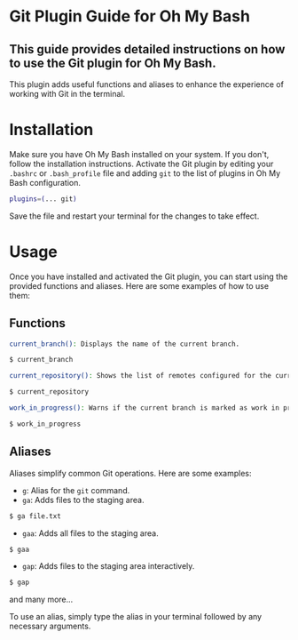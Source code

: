 
# Git Plugin Guide for Oh My Bash

## This guide provides detailed instructions on how to use the Git plugin for Oh My Bash.
This plugin adds useful functions and aliases to enhance the experience of working with Git in the terminal.

# Installation
Make sure you have Oh My Bash installed on your system. If you don't, follow the installation instructions.
Activate the Git plugin by editing your `.bashrc` or `.bash_profile` file and adding `git` to the list of plugins in Oh My Bash configuration.

```bash
plugins=(... git)
```
Save the file and restart your terminal for the changes to take effect.

# Usage
Once you have installed and activated the Git plugin, you can start using the provided functions and aliases. Here are some examples of how to use them:

## Functions

```bash
current_branch(): Displays the name of the current branch.
```

```bash
$ current_branch
```

```bash
current_repository(): Shows the list of remotes configured for the current repository.
```

```bash
$ current_repository
```

```bash
work_in_progress(): Warns if the current branch is marked as work in progress (WIP).
```

```bash
$ work_in_progress
```

## Aliases
Aliases simplify common Git operations. Here are some examples:

- `g`: Alias for the `git` command.
- `ga`: Adds files to the staging area.

```bash
$ ga file.txt
```

- `gaa`: Adds all files to the staging area.

```bash
$ gaa
```

- `gap`: Adds files to the staging area interactively.

```bash
$ gap
```

and many more...

To use an alias, simply type the alias in your terminal followed by any necessary arguments.

